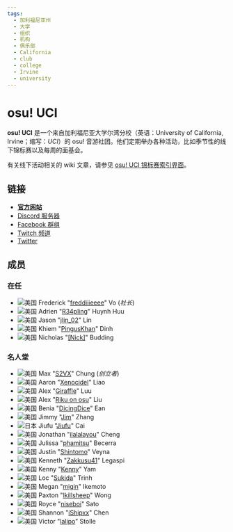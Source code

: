 ```yaml
---
tags:
  - 加利福尼亚州
  - 大学
  - 组织
  - 机构
  - 俱乐部
  - California
  - club
  - college
  - Irvine
  - university
---
```


# osu! UCI

**osu! UCI** 是一个来自加利福尼亚大学尔湾分校（英语：University of California, Irvine；缩写：*UCI*）的 osu! 音游社团。他们定期举办各种活动，比如季节性的线下锦标赛以及每周的面基会。

有关线下活动相关的 wiki 文章，请参见 [osu! UCI 锦标赛索引界面](/wiki/Tournaments/osu!_UCI)。

## 链接

- **[官方网站](http://www.osuuci.com)**
- [Discord 服务器](https://discord.gg/qbZddFV)
- [Facebook 群组](https://www.facebook.com/groups/osuuci/)
- [Twitch 频道](https://www.twitch.tv/osuuci)
- [Twitter](https://twitter.com/osuUCI)

## 成员

### 在任

- ![][flag_US] Frederick "[freddiiieeee](https://osu.ppy.sh/users/7112839)" Vo (*社长*)
- ![][flag_US] Adrien "[R34pling](https://osu.ppy.sh/users/7662172)" Huynh Huu
- ![][flag_US] Jason "[jlin_02](https://osu.ppy.sh/users/13192092)" Lin
- ![][flag_US] Khiem "[PingusKhan](https://osu.ppy.sh/users/9648050)" Dinh
- ![][flag_US] Nicholas "[[Nick]](https://osu.ppy.sh/users/9726582)" Budding

### 名人堂

- ![][flag_US] Max "[S2VX](https://osu.ppy.sh/users/1472763)" Chung (*创立者*)
- ![][flag_US] Aaron "[Xenocidel](https://osu.ppy.sh/users/2913126)" Liao
- ![][flag_US] Alex "[Giraffle](https://osu.ppy.sh/users/5344769)" Luu
- ![][flag_US] Alex "[Riku on osu](https://osu.ppy.sh/users/3071659)" Liu
- ![][flag_US] Benia "[DicingDice](https://osu.ppy.sh/users/9646200)" Ean
- ![][flag_US] Jimmy "[Jim](https://osu.ppy.sh/users/2893182)" Zhang
- ![][flag_JP] Jiufu "[Jiufu](https://osu.ppy.sh/users/6342891)" Cai
- ![][flag_US] Jonathan "[ilalalayou](https://osu.ppy.sh/users/3144766)" Cheng
- ![][flag_US] Julissa "[phamitsu](https://osu.ppy.sh/users/13045418)" Becerra
- ![][flag_US] Justin "[Shintomo](https://osu.ppy.sh/users/3148807)" Veyna
- ![][flag_US] Kenneth "[Zakkusu41](https://osu.ppy.sh/users/4636760)" Legaspi
- ![][flag_US] Kenny "[Kenny](https://osu.ppy.sh/users/1225459)" Yam
- ![][flag_US] Loc "[Sukida](https://osu.ppy.sh/users/4097867)" Trinh
- ![][flag_US] Megan "[migin](https://osu.ppy.sh/users/11118735)" Ikemoto
- ![][flag_US] Paxton "[Ikillsheep](https://osu.ppy.sh/users/5105173)" Wong
- ![][flag_US] Royce "[niseboi](https://osu.ppy.sh/users/2747929)" Sato
- ![][flag_US] Shannon "[iShipxx](https://osu.ppy.sh/users/7546335)" Chen
- ![][flag_US] Victor "[lalipo](https://osu.ppy.sh/users/2584801)" Stolle

[flag_JP]: /wiki/shared/flag/JP.gif "日本"
[flag_US]: /wiki/shared/flag/US.gif "美国"
